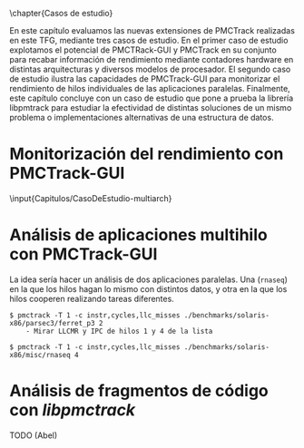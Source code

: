\chapter{Casos de estudio}

En este capítulo evaluamos las nuevas extensiones de PMCTrack realizadas en este TFG, mediante tres casos de estudio. En el primer caso de estudio explotamos el potencial de PMCTRack-GUI y PMCTrack en su conjunto para recabar información de rendimiento mediante contadores hardware en distintas arquitecturas y diversos modelos de procesador. El segundo caso de estudio ilustra las capacidades de PMCTrack-GUI para monitorizar el rendimiento de hilos individuales de las aplicaciones paralelas. Finalmente, este capítulo concluye con un caso de estudio que pone a prueba la librería libpmtrack para estudiar la efectividad de distintas soluciones de un mismo problema o implementaciones alternativas de una estructura de datos.


# Monitorización del rendimiento con PMCTrack-GUI

\input{Capitulos/CasoDeEstudio-multiarch}

# Análisis de aplicaciones multihilo con PMCTrack-GUI


La idea sería hacer un análisis de dos aplicaciones paralelas. Una (`rnaseq`) en la que los hilos hagan lo mismo con distintos datos, y otra en la que los hilos cooperen realizando tareas diferentes.

	$ pmctrack -T 1 -c instr,cycles,llc_misses ./benchmarks/solaris-x86/parsec3/ferret_p3 2
		- Mirar LLCMR y IPC de hilos 1 y 4 de la lista
 	
 	$ pmctrack -T 1 -c instr,cycles,llc_misses ./benchmarks/solaris-x86/misc/rnaseq 4


# Análisis de fragmentos de código con _libpmctrack_

TODO (Abel)